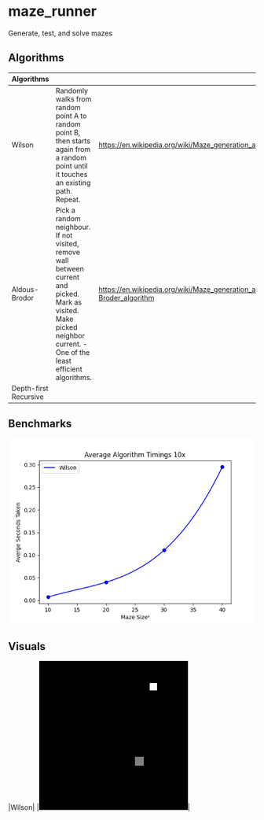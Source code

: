 # maze_runner
 Generate, test, and solve mazes

## Algorithms

|Algorithms||| 
|--|--|--|
|Wilson|Randomly walks from random point A to random point B, then starts again from a random point until it touches an existing path. Repeat.|https://en.wikipedia.org/wiki/Maze_generation_algorithm#Wilson's_algorithm|
|Aldous-Brodor|Pick a random neighbour. If not visited, remove wall between current and picked. Mark as visited. Make picked neighbor current. - One of the least efficient algorithms.|https://en.wikipedia.org/wiki/Maze_generation_algorithm#Aldous-Broder_algorithm|
|Depth-first Recursive||

## Benchmarks 

![benchmark of wilson and aldous algorithms](./benchmarks/average_10x_benchmark.png)


## Visuals 

|Wilson|
|![benchmark of wilson and aldous algorithms](./graphics/wilson_generation.gif)|